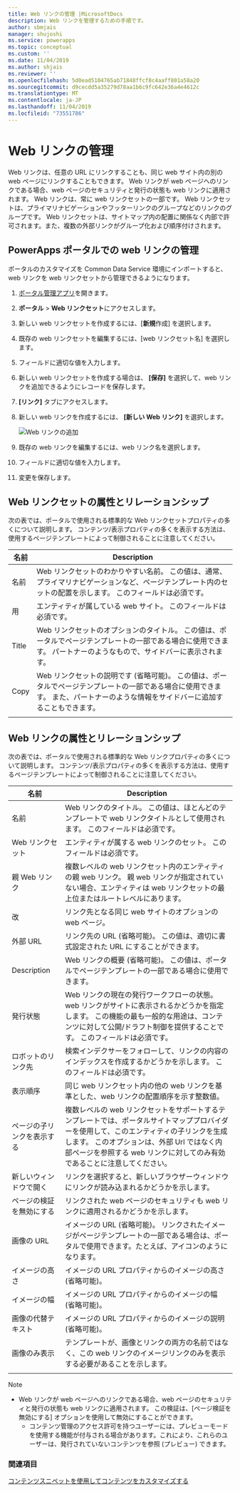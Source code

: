 ```yaml
---
title: Web リンクの管理 |MicrosoftDocs
description: Web リンクを管理するための手順です。
author: sbmjais
manager: shujoshi
ms.service: powerapps
ms.topic: conceptual
ms.custom: ''
ms.date: 11/04/2019
ms.author: shjais
ms.reviewer: ''
ms.openlocfilehash: 5d0ead5104765ab71848ffcf8c4aaff801a58a20
ms.sourcegitcommit: d9cecdd5a35279d78aa1b6c9fc642e36a4e4612c
ms.translationtype: MT
ms.contentlocale: ja-JP
ms.lasthandoff: 11/04/2019
ms.locfileid: "73551786"
---
```

# <a name="manage-web-links"></a>Web リンクの管理

Web リンクは、任意の URL にリンクすることも、同じ web サイト内の別の web ページにリンクすることもできます。 Web リンクが web ページへのリンクである場合、web ページのセキュリティと発行の状態も web リンクに適用されます。 Web リンクは、常に web リンクセットの一部です。 Web リンクセットは、プライマリナビゲーションやフッターリンクのグループなどのリンクのグループです。 Web リンクセットは、サイトマップ内の配置に関係なく内部で許可されます。また、複数の外部リンクがグループ化および順序付けされます。

## <a name="manage-web-links-in-powerapps-portals"></a>PowerApps ポータルでの web リンクの管理

ポータルのカスタマイズを Common Data Service 環境にインポートすると、web リンクを web リンクセットから管理できるようになります。

1. [ポータル管理アプリ](configure-portal.md)を開きます。

2. **ポータル** > **Web リンクセット**にアクセスします。

3. 新しい web リンクセットを作成するには、[**新規**作成] を選択します。

4. 既存の web リンクセットを編集するには、[web リンクセット名] を選択します。

5. フィールドに適切な値を入力します。

6. 新しい web リンクセットを作成する場合は、 **[保存]** を選択して、web リンクを追加できるようにレコードを保存します。

7. **[リンク]** タブにアクセスします。

8. 新しい web リンクを作成するには、 **[新しい Web リンク]** を選択します。

    ![Web リンクの追加](../media/add-web-link.png "web リンクの追加")

9. 既存の web リンクを編集するには、web リンク名を選択します。

9. フィールドに適切な値を入力します。

6. 変更を保存します。

## <a name="web-link-set-attributes-and-relationships"></a>Web リンクセットの属性とリレーションシップ

次の表では、ポータルで使用される標準的な Web リンクセットプロパティの多くについて説明します。 コンテンツ/表示プロパティの多くを表示する方法は、使用するページテンプレートによって制御されることに注意してください。

| 名前    | Description                                                                                                                                                                                  |
|---------|----------------------------------------------------------------------------------------------------------------------------------------------------------------------------------------------|
| 名前    | Web リンクセットのわかりやすい名前。 この値は、通常、プライマリナビゲーションなど、ページテンプレート内のセットの配置を示します。 このフィールドは必須です。                   |
| 用 | エンティティが属している web サイト。 このフィールドは必須です。                                                                                                                             |
| Title   | Web リンクセットのオプションのタイトル。 この値は、ポータルでページテンプレートの一部である場合に使用できます。 パートナーのようなもので、サイドバーに表示されます。    |
| Copy    | Web リンクセットの説明です (省略可能)。 この値は、ポータルでページテンプレートの一部である場合に使用できます。 また、パートナーのような情報をサイドバーに追加することもできます。 |
||

## <a name="web-link-attributes-and-relationships"></a>Web リンクの属性とリレーションシップ

次の表では、ポータルで使用される標準的な Web リンクプロパティの多くについて説明します。 コンテンツ/表示プロパティの多くを表示する方法は、使用するページテンプレートによって制御されることに注意してください。


|           名前           |                                                                                                               Description                                                                                                               |
|--------------------------|-----------------------------------------------------------------------------------------------------------------------------------------------------------------------------------------------------------------------------------------|
|           名前           |                                                          Web リンクのタイトル。 この値は、ほとんどのテンプレートで web リンクタイトルとして使用されます。 このフィールドは必須です。                                                           |
|       Web リンクセット       |                                                                                  エンティティが属する web リンクのセット。 このフィールドは必須です。                                                                                  |
|     親 Web リンク      |                                      複数レベルの web リンクセット内のエンティティの親 web リンク。 親 web リンクが指定されていない場合、エンティティは web リンクセットの最上位またはルートレベルにあります。                                      |
|           改           |                                                                                          リンク先となる同じ web サイトのオプションの web ページ。                                                                                          |
|        外部 URL      |                                                                                リンク先の URL (省略可能)。 この値は、適切に書式設定された URL にすることができます。                                                                                |
|       Description        |                                                              Web リンクの概要 (省略可能)。 この値は、ポータルでページテンプレートの一部である場合に使用できます。                                                              |
|     発行状態     | Web リンクの現在の発行ワークフローの状態。 web リンクがサイトに表示されるかどうかを指定します。 この機能の最も一般的な用途は、コンテンツに対して公開/ドラフト制御を提供することです。 このフィールドは必須です。 |
|    ロボットのリンク先    |                                                           検索インデクサーをフォローして、リンクの内容のインデックスを作成するかどうかを示します。 このフィールドは必須です。                                                            |
|      表示順序       |                                                  同じ web リンクセット内の他の web リンクを基準とした、web リンクの配置順序を示す整数値。                                                  |
| ページの子リンクを表示する |  複数レベルの web リンクセットをサポートするテンプレートでは、ポータルサイトマッププロバイダーを使用して、このエンティティの子リンクを生成します。 このオプションは、外部 Url ではなく内部ページを参照する web リンクに対してのみ有効であることに注意してください。  |
|    新しいウィンドウで開く    |                                                                            リンクを選択すると、新しいブラウザーウィンドウにリンクが読み込まれるかどうかを示します。                                                                             |
| ページの検証を無効にする  |                                                                       リンクされた web ページのセキュリティも web リンクに適用されるかどうかを示します。                                                                       |
|        画像の URL         |                                                   イメージの URL (省略可能)。 リンクされたイメージがページテンプレートの一部である場合は、ポータルで使用できます。たとえば、アイコンのようになります。                                                   |
|       イメージの高さ       |                                                                                      イメージの URL プロパティからのイメージの高さ (省略可能)。                                                                                      |
|       イメージの幅        |                                                                                      イメージの URL プロパティからのイメージの幅 (省略可能)。                                                                                       |
|      画像の代替テキスト      |                                                                                   イメージの URL プロパティからのイメージの説明 (省略可能)。                                                                                    |
|    画像のみ表示    |                                                   テンプレートが、画像とリンクの両方の名前ではなく、この web リンクのイメージリンクのみを表示する必要があることを示します。                                                    |
|                          |                                                                                                                                                                                                                                         |

> [!Note]
> - Web リンクが web ページへのリンクである場合、web ページのセキュリティと発行の状態も web リンクに適用されます。 この検証は、[ページ検証を無効にする] オプションを使用して無効にすることができます。 
>   - コンテンツ管理のアクセス許可を持つユーザーには、プレビューモードを使用する機能が付与される場合があります。これにより、これらのユーザーは、発行されていないコンテンツを参照 (プレビュー) できます。

### <a name="see-also"></a>関連項目

[コンテンツスニペットを使用してコンテンツをカスタマイズする](customize-content-snippets.md)
